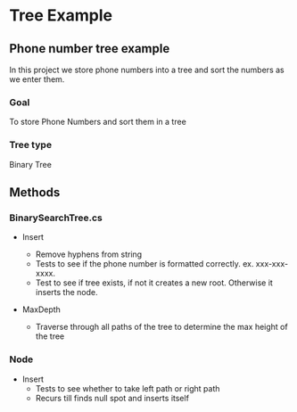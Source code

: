 ﻿# Tree Example

## Phone number tree example

In this project we store phone numbers into a tree and sort the numbers as we enter them.

### Goal
To store Phone Numbers and sort them in a tree

### Tree type
Binary Tree

## Methods

### BinarySearchTree.cs

* Insert
    * Remove hyphens from string
    * Tests to see if the phone number is formatted correctly. ex. xxx-xxx-xxxx.
    * Test to see if tree exists, if not it creates a new root. Otherwise it inserts the node.

* MaxDepth
    * Traverse through all paths of the tree to determine the max height of the tree

### Node

* Insert
    * Tests to see whether to take left path or right path
    * Recurs till finds null spot and inserts itself

